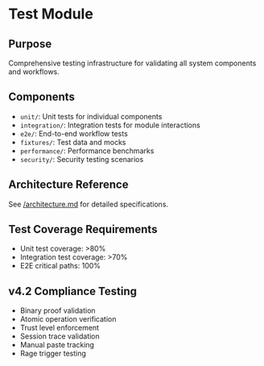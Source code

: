 # Test Module

## Purpose
Comprehensive testing infrastructure for validating all system components and workflows.

## Components
- `unit/`: Unit tests for individual components
- `integration/`: Integration tests for module interactions
- `e2e/`: End-to-end workflow tests
- `fixtures/`: Test data and mocks
- `performance/`: Performance benchmarks
- `security/`: Security testing scenarios

## Architecture Reference
See [/architecture.md](/architecture.md#7-test-module-tests) for detailed specifications.

## Test Coverage Requirements
- Unit test coverage: >80%
- Integration test coverage: >70%
- E2E critical paths: 100%

## v4.2 Compliance Testing
- Binary proof validation
- Atomic operation verification
- Trust level enforcement
- Session trace validation
- Manual paste tracking
- Rage trigger testing